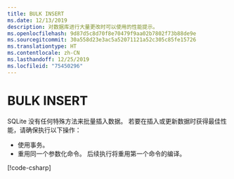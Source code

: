 ```yaml
---
title: BULK INSERT
ms.date: 12/13/2019
description: 对数据库进行大量更改时可以使用的性能提示。
ms.openlocfilehash: 9d87d5c8d70f8e70479f9aa02b7802f73b88de9e
ms.sourcegitcommit: 30a558d23e3ac5a52071121a52c305c85fe15726
ms.translationtype: HT
ms.contentlocale: zh-CN
ms.lasthandoff: 12/25/2019
ms.locfileid: "75450296"
---
```

# <a name="bulk-insert"></a>BULK INSERT

SQLite 没有任何特殊方法来批量插入数据。 若要在插入或更新数据时获得最佳性能，请确保执行以下操作：

- 使用事务。
- 重用同一个参数化命令。 后续执行将重用第一个命令的编译。

[!code-csharp[](../../../../samples/snippets/standard/data/sqlite/BulkInsertSample/Program.cs?name=snippet_BulkInsert)]
